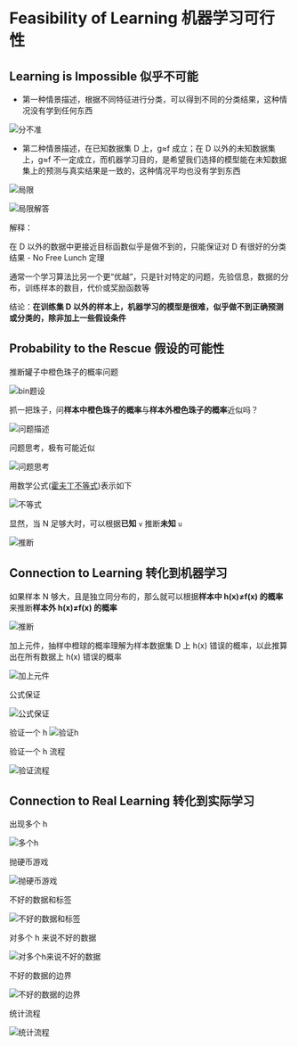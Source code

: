# Feasibility of Learning 机器学习可行性
## Learning is Impossible 似乎不可能

- 第一种情景描述，根据不同特征进行分类，可以得到不同的分类结果，这种情况没有学到任何东西

![分不准](/images/kx101_.png)

- 第二种情景描述，在已知数据集 D 上，g≈f 成立；在 D 以外的未知数据集上，g≈f 不一定成立，而机器学习目的，是希望我们选择的模型能在未知数据集上的预测与真实结果是一致的，这种情况平均也没有学到东西

![局限](/images/kx102_.png)

![局限解答](/images/kx103_.png)

解释：

在 D 以外的数据中更接近目标函数似乎是做不到的，只能保证对 D 有很好的分类结果 - No Free Lunch 定理

通常一个学习算法比另一个更“优越”，只是针对特定的问题，先验信息，数据的分布，训练样本的数目，代价或奖励函数等

结论：**在训练集 D 以外的样本上，机器学习的模型是很难，似乎做不到正确预测或分类的，除非加上一些假设条件**

## Probability to the Rescue 假设的可能性
推断罐子中橙色珠子的概率问题

![bin题设](/images/kx201_.png)

抓一把珠子，问**样本中橙色珠子的概率**与**样本外橙色珠子的概率**近似吗？

![问题描述](/images/kx202_.png)

问题思考，极有可能近似

![问题思考](/images/kx203_.png)

用数学公式([霍夫丁不等式](/note/SC/霍夫丁不等式.md))表示如下

![不等式](/images/kx204_.png)

 显然，当 N 足够大时，可以根据**已知** `v` 推断**未知** `u`

![推断](/images/kx205_.png)

## Connection to Learning 转化到机器学习
如果样本 N 够大，且是独立同分布的，那么就可以根据**样本中 h(x)≠f(x) 的概率**来推断**样本外 h(x)≠f(x) 的概率**

![推断](/images/kx300_.png)

加上元件，抽样中橙球的概率理解为样本数据集 D 上 h(x) 错误的概率，以此推算出在所有数据上 h(x) 错误的概率


![加上元件](/images/kx301_.png)

公式保证

![公式保证](/images/kx302_.png)

验证一个 h
![验证h](/images/kx303_.png)

验证一个 h 流程

![验证流程](/images/kx304_.png)

## Connection to Real Learning 转化到实际学习

出现多个 h 

![多个h](/images/kx401_.png)

抛硬币游戏

![抛硬币游戏](/images/kx402_.png)

不好的数据和标签

![不好的数据和标签](/images/kx403_.png)

对多个 h 来说不好的数据 

![对多个h来说不好的数据](/images/kx404_.png)

不好的数据的边界

![不好的数据的边界](/images/kx405_.png)

统计流程

![统计流程](/images/kx406_.png)


